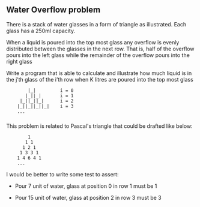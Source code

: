 ## Water Overflow problem

There is a stack of water glasses in a form of triangle as illustrated. Each glass has a 250ml capacity.

When a liquid is poured into the top most glass any overflow is evenly distributed between the glasses in the next row. That is, half of the overflow pours into the left glass while the remainder of the overflow pours into the right glass

Write a program that is able to calculate and illustrate how much liquid is in the j’th glass of the i’th row when K litres are poured into the top most glass


```
        |_|         i = 0
       |_||_|       i = 1
     |_||_||_|      i = 2
    |_||_||_||_|    i = 3
    ...
```

### 

This problem is related to Pascal's triangle that could be drafted like below:

```
        1
       1 1
      1 2 1
     1 3 3 1
    1 4 6 4 1
    ...
```

I would be better to write some test to assert:


- Pour 7 unit of water, glass at position 0 in row 1 must be 1

- Pour 15 unit of water, glass at position 2 in row 3 must be 3

